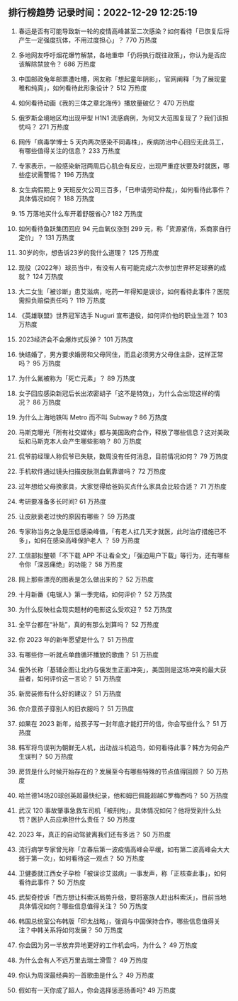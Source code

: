 
## 排行榜趋势 记录时间：2022-12-29 12:25:19
  
  1. 春运是否有可能导致新一轮的疫情高峰甚至二次感染？如何看待「已恢复后将产生一定强度抗体，不用过度担心」？ 770 万热度
    
  2. 多地网友呼吁烟花爆竹解禁，各地重申「仍将执行既往政策」，你认为是否应该解除禁放令？ 686 万热度
    
  3. 中国邮政兔年邮票遭吐槽，网友称「想起童年阴影」，官网阐释「为了展现童稚和纯真」，如何看待此形象设计？ 512 万热度
    
  4. 如何看待动画《我的三体之章北海传》播放量破亿？ 470 万热度
    
  5. 俄罗斯全境地区均出现甲型 H1N1 流感病例，为何又大范围复现了？我们该担忧吗？ 271 万热度
    
  6. 网传「病毒学博士 5 天内两次感染不同毒株」，疾病防治中心回应无此员工，有哪些值得关注的信息？ 233 万热度
    
  7. 专家表示，一般感染新冠两周后心肌会有反应，出现严重症状要及时就医，哪些症状需警惕？ 196 万热度
    
  8. 女生病假期上 9 天班反欠公司三百多，「已申请劳动仲裁」，如何看待此事件？具体情况如何？ 188 万热度
    
  9. 15 万落地买什么车开着舒服省心? 182 万热度
    
  10. 如何看待鱼跃集团回应 94 元血氧仪涨到 299 元，称「货源紧俏，系商家自行定价」？ 131 万热度
    
  11. 30岁的你，想告诉23岁的我什么道理？ 125 万热度
    
  12. 现役（2022年）球员当中，有没有人有可能完成六次参加世界杯足球赛的成就？ 124 万热度
    
  13. 大二女生「被诊断」患艾滋病，吃药一年得知是误诊，如何看待此事件？医院需担负赔偿责任吗？ 119 万热度
    
  14. 《英雄联盟》世界冠军选手 Nuguri 宣布退役，如何评价他的职业生涯？ 103 万热度
    
  15. 2023经济会不会爆炸式反弹？ 101 万热度
    
  16. 快结婚了，男方要求婚房和父母同住，而且必须男方父母住主卧，这样正常吗？ 95 万热度
    
  17. 为什么氟被称为「死亡元素」？ 89 万热度
    
  18. 女子回应感染新冠后长出浓密胡子「这不是特效」，为什么会出现这样的情况？ 86 万热度
    
  19. 为什么上海地铁叫 Metro 而不叫 Subway ? 86 万热度
    
  20. 马斯克曝光「所有社交媒体」都与美国政府合作，释放了哪些信息？这对美政坛和马斯克本人会产生哪些影响？ 80 万热度
    
  21. 侃爷前经理人称侃爷已失联，数周没有任何消息，目前情况如何？ 79 万热度
    
  22. 手机软件通过镜头扫描皮肤测血氧靠谱吗？ 72 万热度
    
  23. 过年想给父母换家具，大家觉得给爸妈买点什么家具会比较合适？ 71 万热度
    
  24. 考研要准备多长时间? 61 万热度
    
  25. 让皮肤衰老过快的原因有哪些？ 59 万热度
    
  26. 专家称当务之急是压低感染峰值，「有老人扛几天才就医，此时治疗措施已不多」，如何在感染高峰保护老人 ？ 59 万热度
    
  27. 工信部拟整顿「不下载 APP 不让看全文」「强迫用户下载」等行为，还有哪些令你「深恶痛绝」的功能？ 58 万热度
    
  28. 网上那些漂亮的图表是怎么做出来的？ 52 万热度
    
  29. 十月新番《电锯人》第一季完结，如何评价？ 52 万热度
    
  30. 为什么反映社会现实题材的电影这么受欢迎？ 52 万热度
    
  31. 全平台都在“补贴”，真的有那么划算吗？ 52 万热度
    
  32. 你 2023 年的新年愿望是什么？ 51 万热度
    
  33. 有哪些你一听就点单曲循环播放的歌曲？ 51 万热度
    
  34. 俄外长称「基辅企图让北约与俄发生正面冲突」，美国则是这场冲突的最大获益者，如何评价这一言论？ 51 万热度
    
  35. 新房装修有什么好的建议？ 51 万热度
    
  36. 你介意孩子穿别人的旧衣服吗？ 51 万热度
    
  37. 如果在 2023 新年，给孩子写一封年底才能打开的信，你会写些什么？ 51 万热度
    
  38. 韩军将鸟误判为朝鲜无人机，出动战斗机追鸟，如何看待此事？韩方为何会产生误判？ 50 万热度
    
  39. 房贷是什么时候开始存在的？发展至今有哪些特殊的节点值得回顾？ 50 万热度
    
  40. 哈兰德14场20球创英超最快纪录，他和姆巴佩能超越C罗梅西吗？ 50 万热度
    
  41. 武汉 120 事故肇事急救车司机「被刑拘」，具体情况如何？他将受到什么处罚？医护人员应承担什么责任？ 50 万热度
    
  42. 2023 年，真正的自动驾驶离我们还有多远？ 50 万热度
    
  43. 流行病学专家曾光称「立春后第一波疫情高峰会平缓，如有第二波高峰会大大弱于第一次」，如何看待这一观点？ 50 万热度
    
  44. 卫健委就江西女子孕检「被误诊艾滋病」一事发声，称「正核查此事」，如何看待此事件？ 50 万热度
    
  45. 武契奇控诉「西方想让科索沃局势升级，要将塞族人赶出科索沃」，目前当地具体情况如何？哪些信息值得关注？ 50 万热度
    
  46. 韩国总统室公布韩版「印太战略」，强调与中国保持合作，哪些信息值得关注？中韩关系将如何发展？ 50 万热度
    
  47. 你会因为另一半放弃异地更好的工作机会吗，为什么？ 49 万热度
    
  48. 为什么会有人不远万里去瑞士滑雪？ 49 万热度
    
  49. 你认为周深最经典的一首歌曲是什么？ 49 万热度
    
  50. 假如有一天你成了超人，你会选择惩恶扬善吗? 49 万热度
    